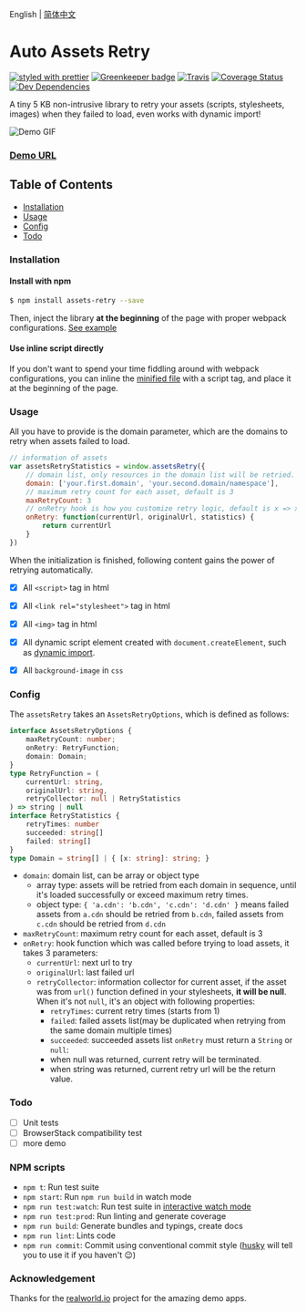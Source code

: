 English | [简体中文](./README-cn.md)

# Auto Assets Retry

[![styled with prettier](https://img.shields.io/badge/styled_with-prettier-ff69b4.svg)](https://github.com/prettier/prettier)
[![Greenkeeper badge](https://badges.greenkeeper.io/Nikaple/assets-retry.svg)](https://greenkeeper.io/)
[![Travis](https://img.shields.io/travis/Nikaple/assets-retry.svg)](https://travis-ci.org/Nikaple/assets-retry)
[![Coverage Status](https://coveralls.io/repos/github/Nikaple/assets-retry/badge.svg?branch=master)](https://coveralls.io/github/Nikaple/assets-retry?branch=master)
[![Dev Dependencies](https://david-dm.org/Nikaple/assets-retry/dev-status.svg)](https://david-dm.org/Nikaple/assets-retry?type=dev)

A tiny 5 KB non-intrusive library to retry your assets (scripts, stylesheets, images) when they failed to load, even works with dynamic import!

![Demo GIF](./public/assets-retry.gif)
### [Demo URL](https://nikaple.com/assets-retry/vue/)

## Table of Contents

- [Installation](#installation)
- [Usage](#usage)
- [Config](#config)
- [Todo](#todo)

### Installation

#### Install with npm

```bash
$ npm install assets-retry --save
```

Then, inject the library **at the beginning** of the page with proper webpack configurations. [See example](./examples/webpack)

#### Use inline script directly

If you don't want to spend your time fiddling around with webpack configurations, you can inline the [minified file](https://github.com/Nikaple/assets-retry/dist/assets-retry.umd.js) with a script tag, and place it at the beginning of the page.

### Usage

All you have to provide is the domain parameter, which are the domains to retry when assets failed to load.

```js
// information of assets
var assetsRetryStatistics = window.assetsRetry({
    // domain list, only resources in the domain list will be retried.
    domain: ['your.first.domain', 'your.second.domain/namespace'],
    // maximum retry count for each asset, default is 3
    maxRetryCount: 3
    // onRetry hook is how you customize retry logic, default is x => x
    onRetry: function(currentUrl, originalUrl, statistics) {
        return currentUrl
    }
})
```
When the initialization is finished, following content gains the power of retrying automatically.
- [x] All `<script>` tag in html
- [x] All `<link rel="stylesheet">` tag in html
- [x] All `<img>` tag in html
- [x] All dynamic script element created with `document.createElement`, such as [dynamic import](https://webpack.js.org/guides/code-splitting/#dynamic-imports).
- [x] All `background-image` in `css`


### Config

The `assetsRetry` takes an `AssetsRetryOptions`, which is defined as follows:
```ts
interface AssetsRetryOptions {
    maxRetryCount: number;
    onRetry: RetryFunction;
    domain: Domain;
}
type RetryFunction = (
    currentUrl: string,
    originalUrl: string,
    retryCollector: null | RetryStatistics
) => string | null
interface RetryStatistics {
    retryTimes: number
    succeeded: string[]
    failed: string[]
}
type Domain = string[] | { [x: string]: string; }
```

- `domain`: domain list, can be array or object type
    * array type: assets will be retried from each domain in sequence, until it's loaded successfully or exceed maximum retry times.
    * object type: `{ 'a.cdn': 'b.cdn', 'c.cdn': 'd.cdn' }` means failed assets from `a.cdn` should be retried from `b.cdn`, failed assets from `c.cdn` should be retried from `d.cdn`
- `maxRetryCount`: maximum retry count for each asset, default is 3
- `onRetry`: hook function which was called before trying to load assets, it takes 3 parameters:
    * `currentUrl`: next url to try
    * `originalUrl`: last failed url
    * `retryCollector`: information collector for current asset, if the asset was from `url()` function defined in your stylesheets, **it will be null**. When it's not `null`, it's an object with following properties:
        - `retryTimes`: current retry times (starts from 1)
        - `failed`: failed assets list(may be duplicated when retrying from the same domain multiple times)
        - `succeeded`: succeeded assets list
    `onRetry` must return a `String` or `null`:
        - when null was returned, current retry will be terminated.
        - when string was returned, current retry url will be the return value.

### Todo

- [ ] Unit tests
- [ ] BrowserStack compatibility test
- [ ] more demo

### NPM scripts
-   `npm t`: Run test suite
-   `npm start`: Run `npm run build` in watch mode
-   `npm run test:watch`: Run test suite in [interactive watch mode](http://facebook.github.io/jest/docs/cli.html#watch)
-   `npm run test:prod`: Run linting and generate coverage
-   `npm run build`: Generate bundles and typings, create docs
-   `npm run lint`: Lints code
-   `npm run commit`: Commit using conventional commit style ([husky](https://github.com/typicode/husky) will tell you to use it if you haven't :wink:)

### Acknowledgement

Thanks for the [realworld.io](https://realworld.io) project for the amazing demo apps.